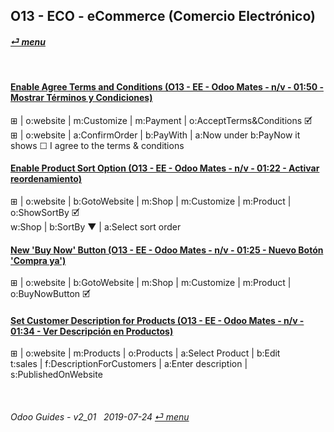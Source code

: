 ## O13 - ECO - eCommerce (Comercio Electrónico)
#### [_&#x23CE; menu_](/o13/ee/o13-ee-guides_menu.md)

<br>

#### [Enable Agree Terms and Conditions (O13 - EE - Odoo Mates - n/v - 01:50 - Mostrar Términos y Condiciones)](https://youtube.com/embed/KntH3ZHd9dE?autoplay=1&start=0&end=0&rel=0)
&#x229E; | o:website | m:Customize | m:Payment | o:AcceptTerms&Conditions &#x1F5F9;  
&#x229E; | o:website | a:ConfirmOrder | b:PayWith | a:Now under b:PayNow it shows &#x2610; I agree to the terms & conditions  

#### [Enable Product Sort Option (O13 - EE - Odoo Mates - n/v - 01:22 - Activar reordenamiento)](https://youtube.com/embed/Oe5zPbHGdjk?autoplay=1&start=0&end=0&rel=0)
&#x229E; | o:website | b:GotoWebsite | m:Shop | m:Customize | m:Product | o:ShowSortBy &#x1F5F9;  
w:Shop | b:SortBy &#x25BC; | a:Select sort order  

#### [New 'Buy Now' Button (O13 - EE - Odoo Mates - n/v - 01:25 - Nuevo Botón 'Compra ya')](https://youtube.com/embed/xrxmrFQLkmw?autoplay=1&start=0&end=0&rel=0)
&#x229E; | o:website | b:GotoWebsite | m:Shop | m:Customize | m:Product | o:BuyNowButton &#x1F5F9;  

#### [Set Customer Description for Products (O13 - EE - Odoo Mates - n/v - 01:34 - Ver Descripción en Productos)](https://youtube.com/embed/tWvaAXw_DJ8?autoplay=1&start=0&end=0&rel=0)
&#x229E; | o:website | m:Products | o:Products | a:Select Product | b:Edit  
t:sales | f:DescriptionForCustomers | a:Enter description | s:PublishedOnWebsite  

<br>

###### Odoo Guides - v2_01 &nbsp; 2019-07-24  [_&#x23CE; menu_](/o13/ee/o13-ee-guides_menu.md)
